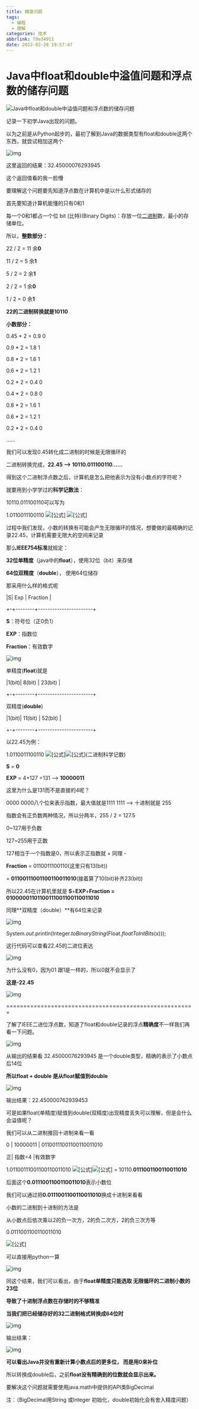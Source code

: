 ```yaml
---
title: 精度问题
tags:
  - 编程
  - 理解
categories: 技术
abbrlink: f8e34911
date: 2022-02-28 19:57:47
---
```

# Java中float和double中溢值问题和浮点数的储存问题

![Java中float和double中溢值问题和浮点数的储存问题](https://pic2.zhimg.com/v2-7ccba9dfc4e14a87fb480f8b89f7062c_1440w.jpg?source=172ae18b)

记录一下初学Java出现的问题。

以为之前是从Python起步的，最初了解到Java的数据类型有float和double这两个东西，就尝试相加这两个

![img](https://pic3.zhimg.com/80/v2-58d94b038de5826bd6b794c8728b81ea_720w.jpg)

这里返回的结果：32.45000076293945

这个返回值看的我一脸懵

要理解这个问题要先知道浮点数在计算机中是以什么形式储存的

首先要知道计算机能懂的只有0和1

每一个0和1都占一个位 bit (比特)(Binary Digits)：存放一位[二进制](https://link.zhihu.com/?target=https%3A//baike.baidu.com/item/%E4%BA%8C%E8%BF%9B%E5%88%B6)数，最小的存储单位。

所以，**整数部分：**

22 / 2 = 11 余**0**

11 / 2 = 5 余**1**

5 / 2 = 2 余**1**

2 / 2 = 1 余**0**

1 / 2 = 0 余**1**

**22的二进制转换就是10110**

**小数部分：**

0.45 * 2 = 0.9 0

0.9 * 2 = 1.8 1

0.8 * 2 = 1.6 1

0.6 * 2 = 1.2 1

0.2 * 2 = 0.4 0

0.4 * 2 = 0.8 0

0.8 * 2 = 1.6 1

0.6 * 2 = 1.2 1

0.2 * 2 = 0.4 0

......

我们可以发现0.45转化成二进制的时候是无限循环的

二进制转换完成，**22.45 --> 10110.011100110......**

得到这个二进制浮点数之后，计算机是怎么把他表示为没有小数点的字符呢？

就要用到小学学过的**科学记数法**：

10110.011100110可以写为

1.0110011100110 ![[公式]](https://www.zhihu.com/equation?tex=%5Ctimes) ![[公式]](https://www.zhihu.com/equation?tex=2%5E%7B4%7D)



过程中我们发现，小数的转换有可能会产生无限循环的情况，想要做的最精确的记录22.45，计算机需要无限大的空间来记录

那么**IEEE754标准**就规定：

**32位单精度**（java中的**float**），使用32位（bit）来存储

**64位双精度**（**double**）， 使用64位储存



那采用什么样的格式呢

|S| Exp | Fraction |

+-+--------+-----------------------+

**S**：符号位（正0负1）

**EXP**：指数位

**Fraction**：有效数字

![img](https://pic4.zhimg.com/80/v2-75dac8cba2a0c6f341a23f320ef80eeb_720w.jpg)



单精度(**float**)就是

|1(bit)| 8(bit) | 23(bit) |

+-+--------+-----------------------+

双精度(**double**)

|1(bit)| 11(bit) | 52(bit) |

+-+--------+-----------------------+





以22.45为例：

1.0110011100110 ![[公式]](https://www.zhihu.com/equation?tex=%5Ctimes)![[公式]](https://www.zhihu.com/equation?tex=2%5E%7B4%7D)(二进制科学记数)

**S** = **0**

**EXP** = 4+127 =131 --> **10000011**

这里为什么是131而不是直接的4呢？

0000 0000八个位来表示指数，最大值就是1111 1111 --> 十进制就是 255

指数会有正负数两种情况，所以分两半，255 / 2 = 127.5

0~127用于负数

127~255用于正数

127相当于一个指数是0，所以表示正指数就 + 同理 -

**Fraction** = 0110011100110(这里只有13(bit))

= **01100111001100110011010**(接着算了10(bit)补齐23(bit))

所以22.45在计算机里就是 **S**+**EXP**+**Fraction = 01000001101100111001100110011010**



同理**双精度（double）**有64位来记录

![img](https://pic2.zhimg.com/80/v2-7578d5eb4ea4b7ccd4a6ad8b3041026d_720w.jpg)

System.*out*.println(Integer.*toBinaryString*(Float.*floatToIntBits*(x)));

这行代码可以查看22.45的二进位表达

![img](https://pic4.zhimg.com/80/v2-37d1b25e2fcb6f6744a15d16ce403347_720w.jpg)

为什么没有0，因为01 跟1是一样的，所以0就不会显示了

**这是-22.45**

![img](https://pic3.zhimg.com/80/v2-2f0ea9b5de4996dfe41721c33fec509a_720w.jpg)



=======================================================



了解了IEEE二进位浮点数，知道了float和double记录的浮点**精确度**不一样我们再看一下问题。

![img](https://pic3.zhimg.com/80/v2-09cf00e6b2661928de9a33d34cc584ea_720w.jpg)

从输出的结果看 32.45000076293945 是一个double类型，精确的表示了小数点后14位

**所以float + double 是从float赋值到double**



![img](https://pic2.zhimg.com/80/v2-ac85c685344dcc6c42ab80c54c98e3fd_720w.jpg)

输出结果：22.450000762939453





可是如果float(单精度)赋值到double(双精度)出现精度丢失可以理解，但是会什么会溢值呢？

我们可以从二进制推回十进制来看一看

0 | 10000011 | 01100111001100110011010

正| 指数=4 |有效数字

1.01100111001100110011010 ![[公式]](https://www.zhihu.com/equation?tex=%5Ctimes)![[公式]](https://www.zhihu.com/equation?tex=2%5E%7B4%7D) = 10110.**0111001100110011010**



后面这个**0.0111001100110011010**表示小数位

我们可以通过把**0.0111001100110011010**换成十进制来看看



小数的二进制到十进制的方法是

从小数点后依次乘以2的负一次方，2的负二次方，2的负三次方等

0.0111001100110011010

![[公式]](https://www.zhihu.com/equation?tex=0%5Ctimes+2%5E%7B-1%7D+%2B+1%5Ctimes+2%5E%7B-2%7D+%2B+1%5Ctimes+2%5E%7B-3%7D+...)



可以直接用python一算

![img](https://pic4.zhimg.com/80/v2-a0e98538e9455550d26ca6aabfaccf87_720w.jpg)

同这个结果，我们可以看出，由于**float单精度只能选取 无限循环的二进制小数的23位**

**导致了十进制浮点数在存储时的不够精准**



**当我们把已经储存好的32二进制格式转换成64位时**

![img](https://pic2.zhimg.com/80/v2-4ab767461ea0bd9250e47357d4c81531_720w.jpg)

输出结果：

![img](https://pic4.zhimg.com/80/v2-6561f67dbd731bf7ad0e8fc8f58bb573_720w.jpg)

**可以看出Java并没有重新计算小数点后的更多位， 而是用0来补位**



所以转换成double后，之前**float没有精确到的位数就会显示出来。**



要解决这个问题就需要使用java.math中提供的API类BigDecimal

注：（BigDecimal用String 或Integer 初始化，double初始化会有舍入精度问题）